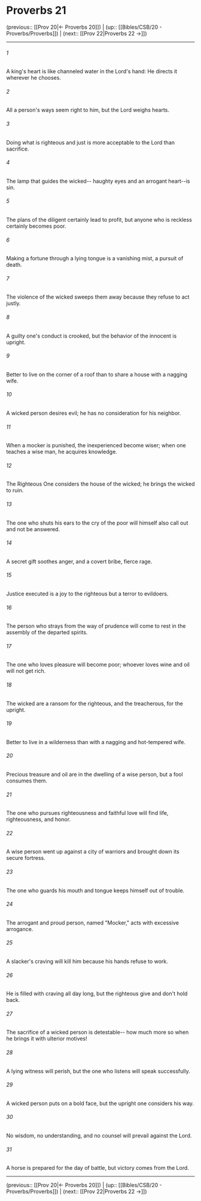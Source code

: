 # Proverbs 21

(previous:: [[Prov 20|← Proverbs 20]]) | (up:: [[Bibles/CSB/20 - Proverbs/Proverbs]]) | (next:: [[Prov 22|Proverbs 22 →]])

***


###### 1 
A king's heart is like channeled water in the Lord's hand: He directs it wherever he chooses. 

###### 2 
All a person's ways seem right to him, but the Lord weighs hearts. 

###### 3 
Doing what is righteous and just is more acceptable to the Lord than sacrifice. 

###### 4 
The lamp that guides the wicked-- haughty eyes and an arrogant heart--is sin. 

###### 5 
The plans of the diligent certainly lead to profit, but anyone who is reckless certainly becomes poor. 

###### 6 
Making a fortune through a lying tongue is a vanishing mist, a pursuit of death. 

###### 7 
The violence of the wicked sweeps them away because they refuse to act justly. 

###### 8 
A guilty one's conduct is crooked, but the behavior of the innocent is upright. 

###### 9 
Better to live on the corner of a roof than to share a house with a nagging wife. 

###### 10 
A wicked person desires evil; he has no consideration for his neighbor. 

###### 11 
When a mocker is punished, the inexperienced become wiser; when one teaches a wise man, he acquires knowledge. 

###### 12 
The Righteous One considers the house of the wicked; he brings the wicked to ruin. 

###### 13 
The one who shuts his ears to the cry of the poor will himself also call out and not be answered. 

###### 14 
A secret gift soothes anger, and a covert bribe, fierce rage. 

###### 15 
Justice executed is a joy to the righteous but a terror to evildoers. 

###### 16 
The person who strays from the way of prudence will come to rest in the assembly of the departed spirits. 

###### 17 
The one who loves pleasure will become poor; whoever loves wine and oil will not get rich. 

###### 18 
The wicked are a ransom for the righteous, and the treacherous, for the upright. 

###### 19 
Better to live in a wilderness than with a nagging and hot-tempered wife. 

###### 20 
Precious treasure and oil are in the dwelling of a wise person, but a fool consumes them. 

###### 21 
The one who pursues righteousness and faithful love will find life, righteousness, and honor. 

###### 22 
A wise person went up against a city of warriors and brought down its secure fortress. 

###### 23 
The one who guards his mouth and tongue keeps himself out of trouble. 

###### 24 
The arrogant and proud person, named "Mocker," acts with excessive arrogance. 

###### 25 
A slacker's craving will kill him because his hands refuse to work. 

###### 26 
He is filled with craving all day long, but the righteous give and don't hold back. 

###### 27 
The sacrifice of a wicked person is detestable-- how much more so when he brings it with ulterior motives! 

###### 28 
A lying witness will perish, but the one who listens will speak successfully. 

###### 29 
A wicked person puts on a bold face, but the upright one considers his way. 

###### 30 
No wisdom, no understanding, and no counsel will prevail against the Lord. 

###### 31 
A horse is prepared for the day of battle, but victory comes from the Lord.

***

(previous:: [[Prov 20|← Proverbs 20]]) | (up:: [[Bibles/CSB/20 - Proverbs/Proverbs]]) | (next:: [[Prov 22|Proverbs 22 →]])
